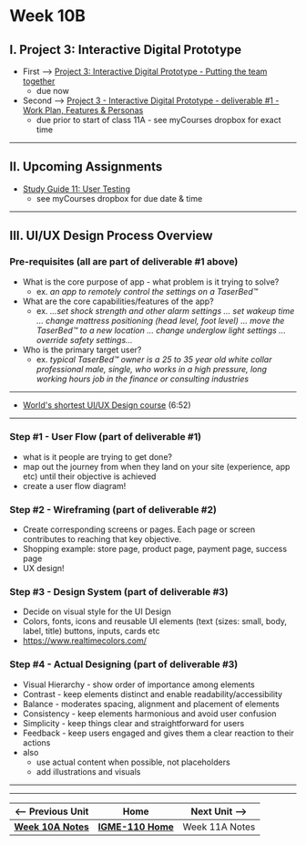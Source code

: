 # Week 10B

## I. Project 3: Interactive Digital Prototype
- First --> [Project 3: Interactive Digital Prototype - Putting the team together](../documents/p3-put-team-together.md)
  - due now
- Second --> [Project 3 - Interactive Digital Prototype - deliverable #1 - Work Plan, Features & Personas](../documents/p3-work-plan.md)
  - due prior to start of class 11A - see myCourses dropbox for exact time

---

## II. Upcoming Assignments

- [Study Guide 11: User Testing](https://docs.google.com/document/d/1f5h_8OBTGzORzFFOK5QamQqt4XgW4_Xe_ERmpZ9bmU0/edit?usp=sharing)
  - see myCourses dropbox for due date & time
 
---

## III. UI/UX Design Process Overview

### Pre-requisites (all are part of deliverable #1 above)
- What is the core purpose of app - what problem is it trying to solve?
  - ex. *an app to remotely control the settings on a TaserBed&trade;*
- What are the core capabilities/features of the app?
  - ex. *...set shock strength and other alarm settings ... set wakeup time ... change mattress positioning (head level, foot level) ... move the TaserBed&trade; to a new location ... change underglow light settings ... override safety settings...*
- Who is the primary target user?
  - ex. *typical TaserBed&trade; owner is a 25 to 35 year old white collar professional male, single, who works in a high pressure, long working hours job in the finance or consulting industries*

---

- [World's shortest UI/UX Design course](https://www.youtube.com/watch?v=wIuVvCuiJhU) (6:52)

---

### Step #1 - User Flow (part of deliverable #1)
- what is it people are trying to get done?
- map out the journey from when they land on your site (experience, app etc) until their objective is achieved
- create a user flow diagram!

### Step #2 - Wireframing (part of deliverable #2)
- Create corresponding screens or pages. Each page or screen contributes to reaching that key objective.
- Shopping example: store page, product page, payment page, success page 
- UX design!

### Step #3 - Design System (part of deliverable #3)
- Decide on visual style for the UI Design
- Colors, fonts, icons and reusable UI elements (text (sizes: small, body, label, title) buttons, inputs, cards etc
- https://www.realtimecolors.com/

### Step #4 - Actual Designing (part of deliverable #3)
- Visual Hierarchy - show order of importance among elements
- Contrast - keep elements distinct and enable readability/accessibility
- Balance - moderates spacing, alignment and placement of elements
- Consistency - keep elements harmonious and avoid user confusion
- Simplicity - keep things clear and straightforward for users
- Feedback - keep users engaged and gives them a clear reaction to their actions
- also
  - use actual content when possible, not placeholders
  - add illustrations and visuals

---
---

| <-- Previous Unit | Home | Next Unit -->
| --- | --- | --- 
|   [**Week 10A Notes**](10A.md)  |  [**IGME-110 Home**](../) | Week 11A Notes
